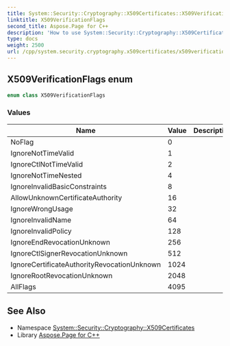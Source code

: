 ```yaml
---
title: System::Security::Cryptography::X509Certificates::X509VerificationFlags enum
linktitle: X509VerificationFlags
second_title: Aspose.Page for C++
description: 'How to use System::Security::Cryptography::X509Certificates::X509VerificationFlags enum in C++.'
type: docs
weight: 2500
url: /cpp/system.security.cryptography.x509certificates/x509verificationflags/
---
```

## X509VerificationFlags enum




```cpp
enum class X509VerificationFlags
```

### Values

| Name | Value | Description |
| --- | --- | --- |
| NoFlag | 0 |  |
| IgnoreNotTimeValid | 1 |  |
| IgnoreCtlNotTimeValid | 2 |  |
| IgnoreNotTimeNested | 4 |  |
| IgnoreInvalidBasicConstraints | 8 |  |
| AllowUnknownCertificateAuthority | 16 |  |
| IgnoreWrongUsage | 32 |  |
| IgnoreInvalidName | 64 |  |
| IgnoreInvalidPolicy | 128 |  |
| IgnoreEndRevocationUnknown | 256 |  |
| IgnoreCtlSignerRevocationUnknown | 512 |  |
| IgnoreCertificateAuthorityRevocationUnknown | 1024 |  |
| IgnoreRootRevocationUnknown | 2048 |  |
| AllFlags | 4095 |  |

## See Also

* Namespace [System::Security::Cryptography::X509Certificates](../)
* Library [Aspose.Page for C++](../../)
